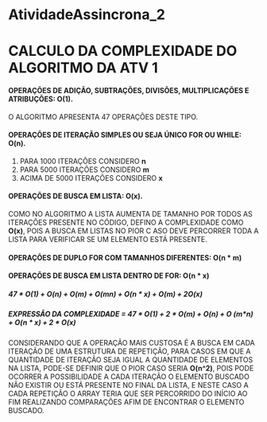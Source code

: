 # AtividadeAssincrona_2

# CALCULO DA COMPLEXIDADE DO ALGORITMO DA ATV 1

#### OPERAÇÕES DE ADIÇÃO, SUBTRAÇÕES, DIVISÕES, MULTIPLICAÇÕES E ATRIBUÇÕES: **O(1)**.
O ALGORITMO APRESENTA 47 OPERAÇÕES DESTE TIPO.
#### OPERAÇÕES DE ITERAÇÃO SIMPLES OU SEJA ÚNICO FOR OU WHILE: **O(n)**.
1. PARA 1000 ITERAÇÕES CONSIDERO **n**
2. PARA 5000 ITERAÇÕES CONSIDERO **m**
3. ACIMA DE 5000 ITERAÇÕES CONSIDERO **x**
#### OPERAÇÕES DE BUSCA EM LISTA: **O(x)**.

COMO NO ALGORITMO A LISTA AUMENTA DE TAMANHO POR TODOS AS ITERAÇÕES PRESENTE NO CÓDIGO, 
DEFINO A COMPLEXIDADE COMO **O(x)**, POIS A BUSCA EM LISTAS NO PIOR C
ASO DEVE PERCORRER TODA A LISTA PARA VERIFICAR SE UM ELEMENTO ESTÁ PRESENTE.

#### OPERAÇÕES DE DUPLO FOR COM TAMANHOS DIFERENTES: **O(n * m)**
#### OPERAÇÕES DE BUSCA EM LISTA DENTRO DE FOR: **O(n * x)**

##### 47 * O(1) + O(n) + O(m) + O(m*n) + O(n * x) + O(m) + 2*O(x)
##### EXPRESSÃO DA COMPLEXIDADE = 47 * O(1) + 2 * O(m) + O(n) + O (m*n) + O(n * x) + 2 * O(x)

CONSIDERANDO QUE A OPERAÇÃO MAIS CUSTOSA É A BUSCA EM CADA ITERAÇÃO DE UMA ESTRUTURA DE REPETIÇÃO,
PARA CASOS EM QUE A QUANTIDADE DE ITERAÇÃO SEJA IGUAL A QUANTIDADE DE ELEMENTOS NA LISTA,
PODE-SE DEFINIR QUE O PIOR CASO SERIA **O(n^2)**, POIS PODE OCORRER A POSSIBILIDADE A CADA ITERAÇÃO O ELEMENTO BUSCADO NÃO EXISTIR OU
ESTÁ PRESENTE NO FINAL DA LISTA, E NESTE CASO A CADA REPETIÇÃO O ARRAY TERIA QUE SER PERCORRIDO DO INÍCIO
AO FIM REALIZANDO COMPARAÇÕES AFIM DE ENCONTRAR O ELEMENTO BUSCADO.

